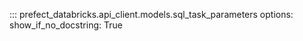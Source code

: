 ::: prefect_databricks.api_client.models.sql_task_parameters
    options:
      show_if_no_docstring: True